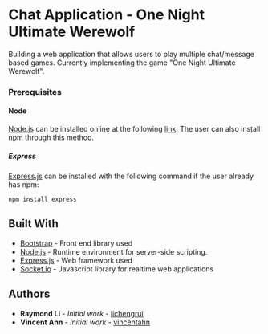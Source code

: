 # Chat Application - One Night Ultimate Werewolf

Building a web application that allows users to play multiple chat/message based games. Currently implementing the game "One Night Ultimate Werewolf".

### Prerequisites

#### Node

[Node.js](https://nodejs.org/en/) can be installed online at the following [link](https://nodejs.org/en/download/). The user can also install npm through this method.

##### Express

[Express.js](https://expressjs.com/) can be installed with the following command if the user already has npm:

```
npm install express
```

## Built With

* [Bootstrap](https://getbootstrap.com/) - Front end library used
* [Node.js](https://nodejs.org/en/) - Runtime environment for server-side scripting.
* [Express.js](https://expressjs.com/) - Web framework used
* [Socket.io](https://socket.io/) - Javascript library for realtime web applications

## Authors

* **Raymond Li** - *Initial work* - [lichengrui](https://github.com/lichengrui)
* **Vincent Ahn** - *Initial work* - [vincentahn](https://github.com/vincentahn)
